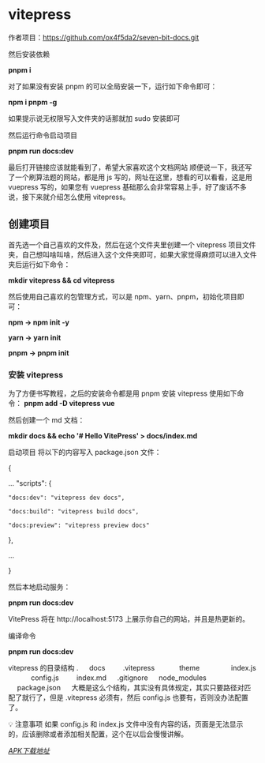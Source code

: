 # vitepress

作者项目：https://github.com/ox4f5da2/seven-bit-docs.git

然后安装依赖

 **pnpm i**

对了如果没有安装 pnpm 的可以全局安装一下，运行如下命令即可：

 **npm i pnpm -g**

如果提示说无权限写入文件夹的话那就加 sudo 安装即可

然后运行命令启动项目

 **pnpm run docs:dev**

最后打开链接应该就能看到了，希望大家喜欢这个文档网站
顺便说一下，我还写了一个刷算法题的网站，都是用 js 写的，网址在这里，想看的可以看看，这是用 vuepress 写的，如果您有 vuepress 基础那么会非常容易上手，好了废话不多说，接下来就介绍怎么使用 vitepress。

## 创建项目
首先选一个自己喜欢的文件及，然后在这个文件夹里创建一个 vitepress 项目文件夹，自己想叫啥叫啥，然后进入这个文件夹即可，如果大家觉得麻烦可以进入文件夹后运行如下命令：

 **mkdir vitepress && cd vitepress**

然后使用自己喜欢的包管理方式，可以是 npm、yarn、pnpm，初始化项目即可：

**npm -> npm init -y**

**yarn -> yarn init**

**pnpm -> pnpm init**

### 安装 vitepress
为了方便书写教程，之后的安装命令都是用 pnpm
安装 vitepress 使用如下命令：
 **pnpm add -D vitepress vue**

然后创建一个 md 文档：

 **mkdir docs && echo '# Hello VitePress' > docs/index.md**

启动项目
将以下的内容写入 package.json 文件：

{

...
   "scripts": {

    "docs:dev": "vitepress dev docs",

    "docs:build": "vitepress build docs",

    "docs:preview": "vitepress preview docs"

  },

  ...

}

然后本地启动服务：

**pnpm run docs:dev**

VitePress 将在 http://localhost:5173 上展示你自己的网站，并且是热更新的。

编译命令

**pnpm run docs:dev**

vitepress 的目录结构
.
　 docs
　　 .vitepress
　　　 theme
　　　　 index.js
　　　 config.js
　　 index.md
　 .gitignore
　 node_modules
　 package.json
　
大概是这么个结构，其实没有具体规定，其实只要路径对匹配了就行了，但是 .vitepress 必须有，然后 config.js 也要有，否则没办法配置了。

💡 注意事项
如果 config.js 和 index.js 文件中没有内容的话，页面是无法显示的，应该删除或者添加相关配置，这个在以后会慢慢讲解。

[*APK下载地址*](http://d.maps9.com/52f6)